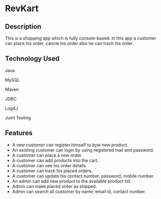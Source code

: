 
# RevKart




## Description
This is a shopping app which is fully console-based. In this app a customer can place his order, cancle his order also he can trach his order.


  
## Technology Used

Java

MySQL

Maven

JDBC

Log4J

Juint Testing




  
## Features

- A new customer can register himself to byw new product.
- An existing customer can login by using registered mail and password.
- A customer can place a new order.
- A customer can add products into the cart.
- A customer can see his order details.
- A customer can track his placed orders.
- A customer can update his contact number, password, mobile number.
- An admin can add new product to the available product list.
- Admin can make placed order as shipped.
- Admin can search all customer by name, email id, contact number.